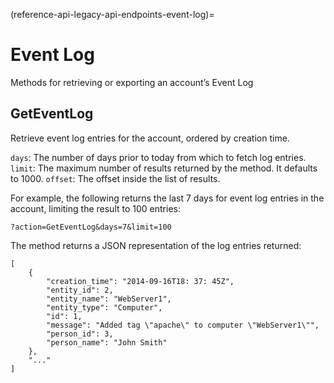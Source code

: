 (reference-api-legacy-api-endpoints-event-log)=
# Event Log


Methods for retrieving or exporting an account’s Event Log

## GetEventLog

Retrieve event log entries for the account, ordered by creation time.

`days`: The number of days prior to today from which to fetch log entries.
`limit`: The maximum number of results returned by the method. It defaults to 1000.
`offset`: The offset inside the list of results.

For example, the following returns the last 7 days for event log entries in the account, limiting the result to 100 entries:

```text
?action=GetEventLog&days=7&limit=100
```

The method returns a JSON representation of the log entries returned:

```text
[
    {
        "creation_time": "2014-09-16T18: 37: 45Z",
        "entity_id": 2,
        "entity_name": "WebServer1",
        "entity_type": "Computer",
        "id": 1,
        "message": "Added tag \"apache\" to computer \"WebServer1\"",
        "person_id": 3,
        "person_name": "John Smith"
    },
    "..."
]
```

